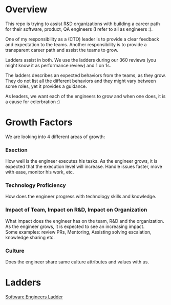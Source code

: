 # Overview

This repo is trying to assist R&D organizations with building a career path for their software, product, QA engineers (I refer to all as engineers :). 

One of my responsibility as a (CTO) leader is to provide a clear feedback and expectation to the teams. Another responsibility is to provide a transparent career path and assist the teams to grow.

Ladders assist in both. 
We use the ladders during our 360 reviews (you might know it as performance review) and 1 on 1s.

The ladders describes an expected behaviors from the teams, as they grow. They do not list all the different behaviors and they might vary between some roles, yet it provides a guidance.

As leaders, we want each of the engineers to grow and when one does, it is a cause for celerbration :) 

# Growth Factors
We are looking into 4 different areas of growth:

### Exection
How well is the engineer executes his tasks. As the engineer grows, it is expected that the execution level will increase. Handle issues faster, move with ease, monitor his work, etc. 

### Technology Proficiency
How does the engineer progress with technology skills and knowledge.

### Impact of Team, Impact on R&D, Impact on Organization

What impact does the engineer has on the team, R&D and the organization. As the engineer grows, it is expected to see an increasing impact.  
Some examples: review PRs, Mentoring, Assisting solving escalation, knowledge sharing etc.

### Culture 
Does the engineer share same culture attributes and values with us.

# Ladders

[Software Engineers Ladder](https://github.com/kolbis/Career-Paths/blob/main/software-engineers/readme.md)
